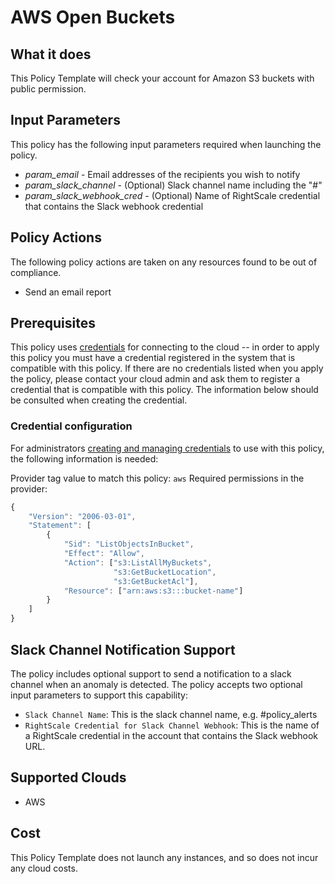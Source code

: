 # AWS Open Buckets

## What it does

This Policy Template will check your account for Amazon S3 buckets with public permission.

## Input Parameters

This policy has the following input parameters required when launching the policy.

- *param_email* - Email addresses of the recipients you wish to notify
- *param_slack_channel* - (Optional) Slack channel name including the \"#\"
- *param_slack_webhook_cred* - (Optional) Name of RightScale credential that contains the Slack webhook credential

## Policy Actions

The following policy actions are taken on any resources found to be out of compliance.

- Send an email report

## Prerequisites

This policy uses [credentials](https://docs.rightscale.com/policies/users/guides/credential_management.html) for connecting to the cloud -- in order to apply this policy you must have a credential registered in the system that is compatible with this policy. If there are no credentials listed when you apply the policy, please contact your cloud admin and ask them to register a credential that is compatible with this policy. The information below should be consulted when creating the credential.

### Credential configuration

For administrators [creating and managing credentials](https://docs.rightscale.com/policies/users/guides/credential_management.html) to use with this policy, the following information is needed:

Provider tag value to match this policy: `aws`
Required permissions in the provider: 
```javascript
{
    "Version": "2006-03-01",
    "Statement": [
        {
            "Sid": "ListObjectsInBucket",
            "Effect": "Allow",
            "Action": ["s3:ListAllMyBuckets",
                       "s3:GetBucketLocation",
                       "s3:GetBucketAcl"],
            "Resource": ["arn:aws:s3:::bucket-name"]
        }
    ]
}
```

## Slack Channel Notification Support

The policy includes optional support to send a notification to a slack channel when an anomaly is detected.
The policy accepts two optional input parameters to support this capability:

- `Slack Channel Name`: This is the slack channel name, e.g. #policy_alerts
- `RightScale Credential for Slack Channel Webhook`: This is the name of a RightScale credential in the account that contains the Slack webhook URL.

## Supported Clouds

- AWS

## Cost

This Policy Template does not launch any instances, and so does not incur any cloud costs.
